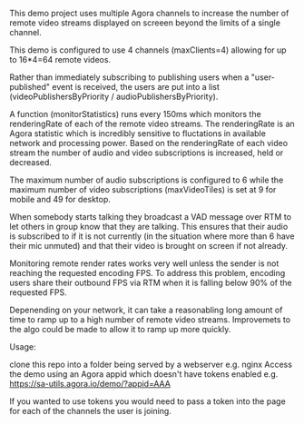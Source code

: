 This demo project uses multiple Agora channels to increase the number of remote video streams displayed on screeen beyond the limits of a single channel.

This demo is configured to use 4 channels (maxClients=4) allowing for up to 16*4=64 remote videos.

Rather than immediately subscribing to publishing users when a "user-published" event is received, the users are put into a list (videoPublishersByPriority / audioPublishersByPriority).

A function (monitorStatistics) runs every 150ms which monitors the renderingRate of each of the remote video streams. The renderingRate is an Agora statistic which is incredibly sensitive to fluctations in available network and processing power. Based on the renderingRate of each video stream the number of audio and video subscriptions is increased, held or decreased.

The maximum number of audio subscriptions is configured to 6 while the maximum number of video subscriptions (maxVideoTiles) is set at 9 for mobile and 49 for desktop.

When somebody starts talking they broadcast a VAD message over RTM to let others in group know that they are talking. This ensures that their audio is subscribed to if it is not currently (in the situation where more than 6 have their mic unmuted) and that their video is brought on screen if not already.

Monitoring remote render rates works very well unless the sender is not reaching the requested encoding FPS. To address this problem, encoding users share their outbound FPS via RTM when it is falling below 90% of the requested FPS.

Depenending on your network, it can take a reasonabling long amount of time to ramp up to a high number of remote video streams. Improvemets to the algo could be made to allow it to ramp up more quickly.

Usage:

clone this repo into a folder being served by a webserver e.g. nginx Access the demo using an Agora appid which doesn't have tokens enabled e.g. https://sa-utils.agora.io/demo/?appid=AAA

If you wanted to use tokens you would need to pass a token into the page for each of the channels the user is joining.
